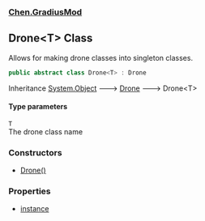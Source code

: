 
### [Chen.GradiusMod](./Chen-GradiusMod 'Chen.GradiusMod')

## Drone&lt;T&gt; Class
Allows for making drone classes into singleton classes.  
```csharp
public abstract class Drone<T> : Drone
```
Inheritance [System.Object](https://docs.microsoft.com/en-us/dotnet/api/System.Object 'System.Object') &#129106; [Drone](./Chen-GradiusMod-Drone 'Chen.GradiusMod.Drone') &#129106; Drone&lt;T&gt;  

#### Type parameters
<a name='Chen-GradiusMod-Drone-T--T'></a>
`T`  
The drone class name  
  

### Constructors
- [Drone()](./Chen-GradiusMod-Drone-T--Drone() 'Chen.GradiusMod.Drone&lt;T&gt;.Drone()')

### Properties
- [instance](./Chen-GradiusMod-Drone-T--instance 'Chen.GradiusMod.Drone&lt;T&gt;.instance')
